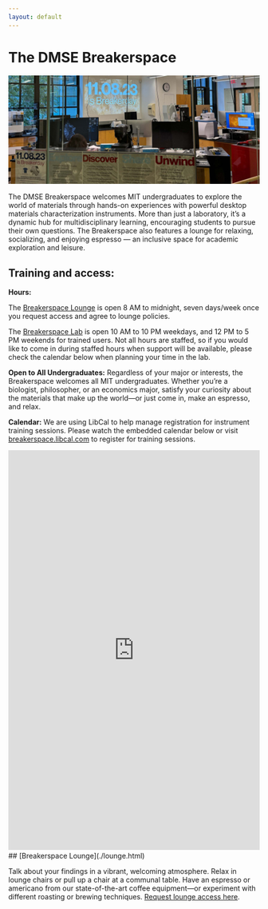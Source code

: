 ```yaml
---
layout: default
---
```


# The DMSE Breakerspace

![The DMSE Breakerspace](./assets/img/breakerday.JPG)

The DMSE Breakerspace welcomes MIT undergraduates to explore the world of materials through hands-on experiences with powerful desktop materials characterization instruments. More than just a laboratory, it’s a dynamic hub for multidisciplinary learning, encouraging students to pursue their own questions. The Breakerspace also features a lounge for relaxing, socializing, and enjoying espresso — an inclusive space for academic exploration and leisure.

## Training and access:

**Hours:**

The [Breakerspace Lounge](./lounge.html) is open 8 AM to midnight, seven days/week once you request access and agree to lounge policies.

The [Breakerspace Lab](./lab.html) is open 10 AM to 10 PM weekdays, and 12 PM to 5 PM weekends for trained users. Not all hours are staffed, so if you would like to come in during staffed hours when support will be available, please check the calendar below when planning your time in the lab.

**Open to All Undergraduates:** Regardless of your major or interests, the Breakerspace welcomes all MIT undergraduates. Whether you’re a biologist, philosopher, or an economics major, satisfy your curiosity about the materials that make up the world—or just come in, make an espresso, and relax.

**Calendar:** We are using LibCal to help manage registration for instrument training sessions. Please watch the embedded calendar below or visit [breakerspace.libcal.com](https://breakerspace.libcal.com/) to register for training sessions.

<iframe src="https://breakerspace.libcal.com/widget/events/calendar/monthly?&c=19408&monthly=0&inc=0&target=_blank&no_filters=0" style="border: 0" width="100%" height=800 frameborder="0" scrolling="auto"></iframe>

<br>
## [Breakerspace Lounge](./lounge.html)

Talk about your findings in a vibrant, welcoming atmosphere. Relax in lounge chairs or pull up a chair at a communal table. Have an espresso or americano from our state-of-the-art coffee equipment—or experiment with different roasting or brewing techniques. [Request lounge access here](https://docs.google.com/forms/d/e/1FAIpQLSdcX0J_sUQmiO0j15IHSrni4rX7LMLaILCjoXQOn4QriWAoHA/viewform?usp=sf_link).
